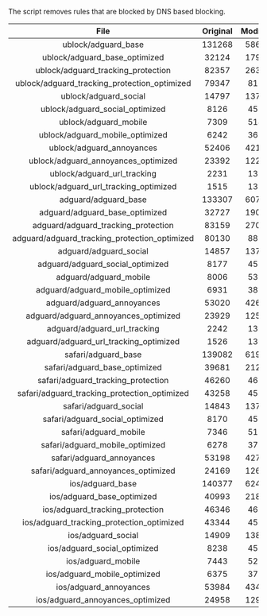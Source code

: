 The script removes rules that are blocked by DNS based blocking.


| File | Original | Modified |
|:----:|:-----:|:-----:|
| ublock/adguard_base | 131268 | 58647 |
| ublock/adguard_base_optimized | 32124 | 17979 |
| ublock/adguard_tracking_protection | 82357 | 26342 |
| ublock/adguard_tracking_protection_optimized | 79347 | 8161 |
| ublock/adguard_social | 14797 | 13717 |
| ublock/adguard_social_optimized | 8126 | 4528 |
| ublock/adguard_mobile | 7309 | 5147 |
| ublock/adguard_mobile_optimized | 6242 | 3678 |
| ublock/adguard_annoyances | 52406 | 42131 |
| ublock/adguard_annoyances_optimized | 23392 | 12292 |
| ublock/adguard_url_tracking | 2231 | 1357 |
| ublock/adguard_url_tracking_optimized | 1515 | 1354 |
| adguard/adguard_base | 133307 | 60730 |
| adguard/adguard_base_optimized | 32727 | 19008 |
| adguard/adguard_tracking_protection | 83159 | 27085 |
| adguard/adguard_tracking_protection_optimized | 80130 | 8888 |
| adguard/adguard_social | 14857 | 13780 |
| adguard/adguard_social_optimized | 8177 | 4577 |
| adguard/adguard_mobile | 8006 | 5334 |
| adguard/adguard_mobile_optimized | 6931 | 3858 |
| adguard/adguard_annoyances | 53020 | 42657 |
| adguard/adguard_annoyances_optimized | 23929 | 12588 |
| adguard/adguard_url_tracking | 2242 | 1366 |
| adguard/adguard_url_tracking_optimized | 1526 | 1363 |
| safari/adguard_base | 139082 | 61938 |
| safari/adguard_base_optimized | 39681 | 21295 |
| safari/adguard_tracking_protection | 46260 | 4681 |
| safari/adguard_tracking_protection_optimized | 43258 | 4529 |
| safari/adguard_social | 14843 | 13762 |
| safari/adguard_social_optimized | 8170 | 4562 |
| safari/adguard_mobile | 7346 | 5189 |
| safari/adguard_mobile_optimized | 6278 | 3714 |
| safari/adguard_annoyances | 53198 | 42757 |
| safari/adguard_annoyances_optimized | 24169 | 12664 |
| ios/adguard_base | 140377 | 62446 |
| ios/adguard_base_optimized | 40993 | 21800 |
| ios/adguard_tracking_protection | 46346 | 4691 |
| ios/adguard_tracking_protection_optimized | 43344 | 4539 |
| ios/adguard_social | 14909 | 13801 |
| ios/adguard_social_optimized | 8238 | 4583 |
| ios/adguard_mobile | 7443 | 5234 |
| ios/adguard_mobile_optimized | 6375 | 3756 |
| ios/adguard_annoyances | 53984 | 43428 |
| ios/adguard_annoyances_optimized | 24958 | 12992 |